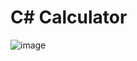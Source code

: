 # C# Calculator

![image](https://github.com/PetjaPaivarinta/C-Calculator/assets/118263915/5a076549-a0d5-4627-9bfe-483071b1978b)
